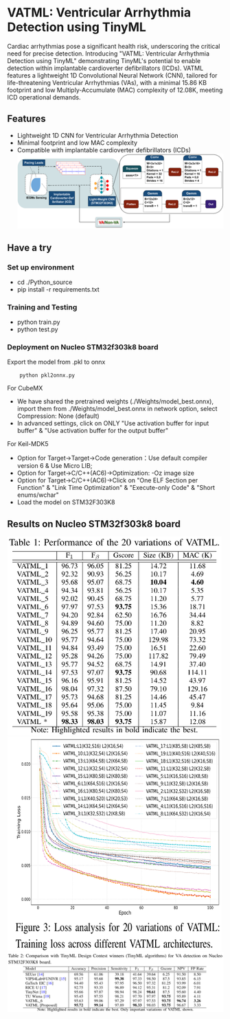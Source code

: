 # VATML: Ventricular Arrhythmia Detection using TinyML #
Cardiac arrhythmias pose a significant health risk, underscoring the critical need for precise detection. Introducing "VATML: Ventricular Arrhythmia Detection using TinyML" demonstrating TinyML's potential to enable detection within implantable cardioverter defibrillators (ICDs). VATML features a lightweight 1D Convolutional Neural Network (CNN), tailored for life-threatening Ventricular Arrhythmias (VAs), with a minimal 15.86 KB footprint and low Multiply-Accumulate (MAC) complexity of 12.08K, meeting ICD operational demands.  

## Features
- Lightweight 1D CNN for Ventricular Arrhythmia Detection
- Minimal footprint and low MAC complexity
- Compatible with implantable cardioverter defibrillators (ICDs)
![plot](/images/flow.png)

## Have a try ##

### Set up environment
- cd ./Python_source
- pip install -r requirements.txt

 
### Training and Testing
- python train.py 
- python test.py 

### Deployment on Nucleo STM32f303k8 board

Export the model from .pkl to onnx 
```
    python pkl2onnx.py
```
For CubeMX  

-  We have shared the pretrained weights (./Weights/model_best.onnx), import them from ./Weights/model_best.onnx  in network option, select Compression: None (default)  
-  In advanced settings, click on ONLY "Use activation buffer for input buffer" & "Use activation buffer for the output buffer" 

For Keil-MDK5

- Option for Target->Target->Code generation：Use default compiler version 6 & Use Micro LIB;
- Option for Target->C/C++(AC6)->Optimization: -Oz image size
- Option for Target->C/C++(AC6)->Click on "One ELF Section per Function" & "Link Time Optimization" & "Execute-only Code" & "Short enums/wchar"
- Load the model on STM32F303K8 

## Results on Nucleo STM32f303k8 board
<img src="/images/Table1.png" alt="Setup Image" width="500"/> <img src="/images/lineplot.png" alt="Flow Image" width="500" height="500"/>
<img src="/images/Table2.png" alt="Setup Image" width="1200"/>



  


